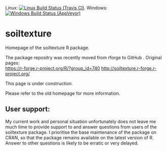 Linux: [![Linux Build Status (Travis CI)](https://travis-ci.org/julienmoeys/soiltexture.svg?branch=master)](https://travis-ci.org/julienmoeys/soiltexture). 
Windows: [![Windows Build Status (AppVeyor)](https://ci.appveyor.com/api/projects/status/github/julienmoeys/soiltexture?branch=master&svg=true)](https://ci.appveyor.com/project/julienmoeys/soiltexture)

soiltexture
===========

Homepage of the soiltexture R package.

The package repositry was recently moved from rforge to 
GitHub . Original pages:  
https://r-forge.r-project.org/R/?group_id=740 
http://soiltexture.r-forge.r-project.org/

This page is under construction.

Please refer to the old homepage for more information.

User support:
-------------

My current work and personal situation unfortunately does not 
leave me much time to provide support to and answer questions 
from users of the soiltexture package. I prioritise the base 
maintenance of the package on CRAN, so that the package 
remains available on the latest version of R. Answer to other 
questions is likely to be erratic or very delayed.
